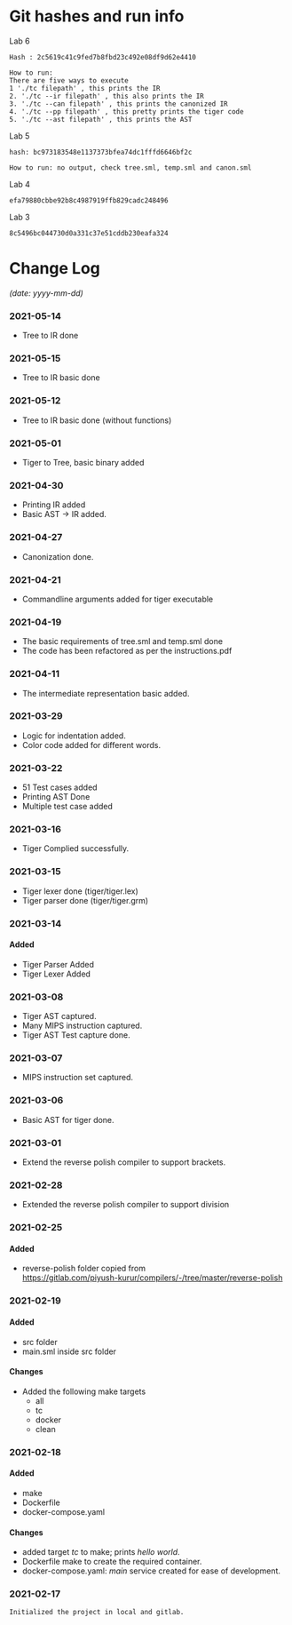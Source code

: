 # Git hashes and run info

Lab 6

    Hash : 2c5619c41c9fed7b8fbd23c492e08df9d62e4410

    How to run: 
    There are five ways to execute
    1 './tc filepath' , this prints the IR
    2. './tc --ir filepath' , this also prints the IR
    3. './tc --can filepath' , this prints the canonized IR
    4. './tc --pp filepath' , this pretty prints the tiger code
    5. './tc --ast filepath' , this prints the AST

Lab 5
    
    hash: bc973183548e1137373bfea74dc1fffd6646bf2c

    How to run: no output, check tree.sml, temp.sml and canon.sml
    
    
Lab 4
    
    efa79880cbbe92b8c4987919ffb829cadc248496

Lab 3

    8c5496bc044730d0a331c37e51cddb230eafa324

# Change Log 

  _(date: yyyy-mm-dd)_

### 2021-05-14
- Tree to IR done

### 2021-05-15
- Tree to IR basic done
### 2021-05-12
- Tree to IR basic done (without functions)
### 2021-05-01
- Tiger to Tree, basic binary added
### 2021-04-30
- Printing IR added
- Basic AST -> IR added.
### 2021-04-27
- Canonization done. 
### 2021-04-21
- Commandline arguments added for tiger executable
### 2021-04-19
- The basic requirements of tree.sml and temp.sml done
- The code has been refactored as per the instructions.pdf
### 2021-04-11
- The intermediate representation basic added.

### 2021-03-29
- Logic for indentation added.
- Color code added for different words.
### 2021-03-22
- 51 Test cases added
- Printing AST Done
- Multiple test case added
### 2021-03-16
- Tiger Complied successfully.

### 2021-03-15

- Tiger lexer done (tiger/tiger.lex)
- Tiger parser done (tiger/tiger.grm) 
### 2021-03-14
#### Added
- Tiger Parser Added
- Tiger Lexer Added
### 2021-03-08
- Tiger AST captured.
- Many MIPS instruction captured.
- Tiger AST Test capture done.
### 2021-03-07
- MIPS instruction set captured.
### 2021-03-06
- Basic AST for tiger done.

### 2021-03-01
- Extend the reverse polish compiler to support brackets.
### 2021-02-28
- Extended the reverse polish compiler to support division
### 2021-02-25
#### Added
- reverse-polish folder copied from <br>
  https://gitlab.com/piyush-kurur/compilers/-/tree/master/reverse-polish
### 2021-02-19

#### Added
- src folder
- main.sml inside src folder

#### Changes
- Added the following make targets
  - all
  - tc
  - docker
  - clean

### 2021-02-18
#### Added
- make
- Dockerfile
- docker-compose.yaml
#### Changes
- added target _tc_ to make; prints _hello world_.
- Dockerfile make to create the required container.
- docker-compose.yaml: _main_ service created for ease of development.
### 2021-02-17
    Initialized the project in local and gitlab.